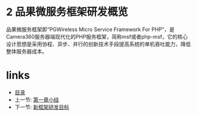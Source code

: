 # 2 品果微服务框架研发概览

品果微服务框架即“PGWireless Micro Service Framework For PHP”，是Camera360服务器端现代化的PHP服务框架，简称msf或者php-msf，它的核心设计思想是采用协程、异步、并行的创新技术手段提高系统的单机吞吐能力，降低整体服务器成本。



# links
  * [目录](<preface.md>)
  * 上一节: [第一章小结](<01.4.md>)
  * 下一节: [新框架研发目标](<02.1.md>)